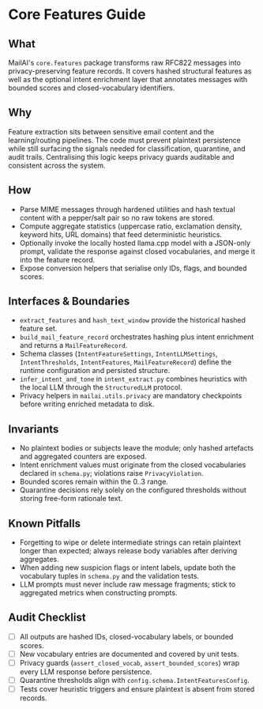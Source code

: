 # Core Features Guide

## What
MailAI's `core.features` package transforms raw RFC822 messages into
privacy-preserving feature records. It covers hashed structural features as well
as the optional intent enrichment layer that annotates messages with bounded
scores and closed-vocabulary identifiers.

## Why
Feature extraction sits between sensitive email content and the learning/routing
pipelines. The code must prevent plaintext persistence while still surfacing the
signals needed for classification, quarantine, and audit trails. Centralising
this logic keeps privacy guards auditable and consistent across the system.

## How
- Parse MIME messages through hardened utilities and hash textual content with a
  pepper/salt pair so no raw tokens are stored.
- Compute aggregate statistics (uppercase ratio, exclamation density, keyword
  hits, URL domains) that feed deterministic heuristics.
- Optionally invoke the locally hosted llama.cpp model with a JSON-only prompt,
  validate the response against closed vocabularies, and merge it into the
  feature record.
- Expose conversion helpers that serialise only IDs, flags, and bounded scores.

## Interfaces & Boundaries
- `extract_features` and `hash_text_window` provide the historical hashed
  feature set.
- `build_mail_feature_record` orchestrates hashing plus intent enrichment and
  returns a `MailFeatureRecord`.
- Schema classes (`IntentFeatureSettings`, `IntentLLMSettings`,
  `IntentThresholds`, `IntentFeatures`, `MailFeatureRecord`) define the runtime
  configuration and persisted structure.
- `infer_intent_and_tone` in `intent_extract.py` combines heuristics with the
  local LLM through the `StructuredLLM` protocol.
- Privacy helpers in `mailai.utils.privacy` are mandatory checkpoints before
  writing enriched metadata to disk.

## Invariants
- No plaintext bodies or subjects leave the module; only hashed artefacts and
  aggregated counters are exposed.
- Intent enrichment values must originate from the closed vocabularies declared
  in `schema.py`; violations raise `PrivacyViolation`.
- Bounded scores remain within the 0..3 range.
- Quarantine decisions rely solely on the configured thresholds without storing
  free-form rationale text.

## Known Pitfalls
- Forgetting to wipe or delete intermediate strings can retain plaintext longer
  than expected; always release body variables after deriving aggregates.
- When adding new suspicion flags or intent labels, update both the vocabulary
  tuples in `schema.py` and the validation tests.
- LLM prompts must never include raw message fragments; stick to aggregated
  metrics when constructing prompts.

## Audit Checklist
- [ ] All outputs are hashed IDs, closed-vocabulary labels, or bounded scores.
- [ ] New vocabulary entries are documented and covered by unit tests.
- [ ] Privacy guards (`assert_closed_vocab`, `assert_bounded_scores`) wrap every
      LLM response before persistence.
- [ ] Quarantine thresholds align with `config.schema.IntentFeaturesConfig`.
- [ ] Tests cover heuristic triggers and ensure plaintext is absent from stored
      records.
